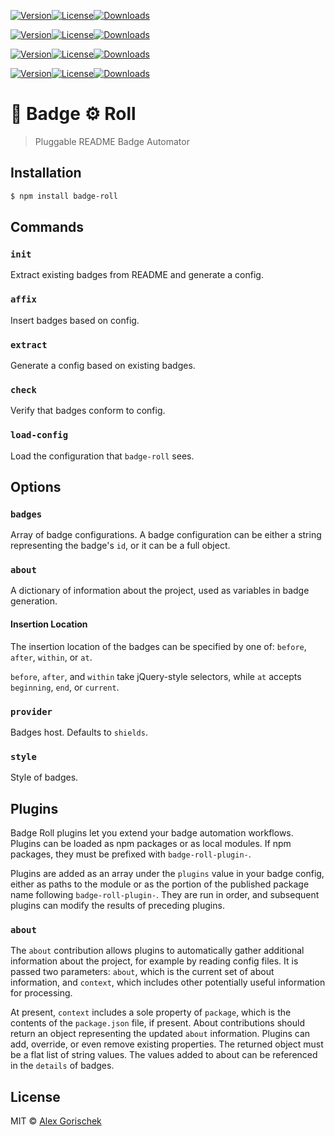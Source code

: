 [![Version](https://img.shields.io/npm/v//badge-roll)](/https://www.npmjs.com/package/badge-roll "Version")[![License](https://img.shields.io/github/license//agorischek/badge-roll)](/https://github.com/agorischek/badge-roll "License")[![Downloads](https://img.shields.io/jsdelivr/npm//hw/badge-roll)](/https://github.com/agorischek/badge-roll "Downloads")

[![Version](https://img.shields.io/npm/v//badge-roll)](/https://www.npmjs.com/package/badge-roll "Version")[![License](https://img.shields.io/github/license//agorischek/badge-roll)](/https://github.com/agorischek/badge-roll "License")[![Downloads](https://img.shields.io/jsdelivr/npm//hw/badge-roll)](/https://github.com/agorischek/badge-roll "Downloads")

[![Version](https://img.shields.io/npm/v//badge-roll)](/https://www.npmjs.com/package/badge-roll "Version")[![License](https://img.shields.io/github/license//agorischek/badge-roll)](/https://github.com/agorischek/badge-roll "License")[![Downloads](https://img.shields.io/jsdelivr/npm//hw/badge-roll)](/https://github.com/agorischek/badge-roll "Downloads")

[![Version](https://img.shields.io/npm/v//badge-roll)](/https://www.npmjs.com/package/badge-roll "Version")[![License](https://img.shields.io/github/license//agorischek/badge-roll)](/https://github.com/agorischek/badge-roll "License")[![Downloads](https://img.shields.io/jsdelivr/npm//hw/badge-roll)](/https://github.com/agorischek/badge-roll "Downloads")

# 📛 Badge ⚙️ Roll

> Pluggable README Badge Automator

## Installation

```sh
$ npm install badge-roll
```

## Commands

### `init`

Extract existing badges from README and generate a config.

### `affix`

Insert badges based on config.

### `extract`

Generate a config based on existing badges.

### `check`

Verify that badges conform to config.

### `load-config`

Load the configuration that `badge-roll` sees.

## Options

### `badges`

Array of badge configurations. A badge configuration can be either a string representing the badge's `id`, or it can be a full object.

### `about`

A dictionary of information about the project, used as variables in badge generation.

#### Insertion Location

The insertion location of the badges can be specified by one of: `before`, `after`, `within`, or `at`.

`before`, `after`, and `within` take jQuery-style selectors, while `at` accepts `beginning`, `end`, or `current`.

### `provider`

Badges host. Defaults to `shields`.

### `style`

Style of badges.

## Plugins

Badge Roll plugins let you extend your badge automation workflows. Plugins can be loaded as npm packages or as local modules. If npm packages, they must be prefixed with `badge-roll-plugin-`.

Plugins are added as an array under the `plugins` value in your badge config, either as paths to the module or as the portion of the published package name following `badge-roll-plugin-`. They are run in order, and subsequent plugins can modify the results of preceding plugins.

### `about`

The `about` contribution allows plugins to automatically gather additional information about the project, for example by reading config files. It is passed two parameters: `about`, which is the current set of about information, and `context`, which includes other potentially useful information for processing.

At present, `context` includes a sole property of `package`, which is the contents of the `package.json` file, if present. About contributions should return an object representing the updated `about` information. Plugins can add, override, or even remove existing properties. The returned object must be a flat list of string values. The values added to about can be referenced in the `details` of badges.

## License

MIT © [Alex Gorischek]()
